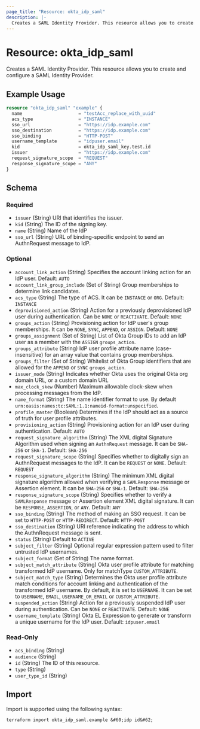 ```yaml
---
page_title: "Resource: okta_idp_saml"
description: |-
  Creates a SAML Identity Provider. This resource allows you to create and configure a SAML Identity Provider.
---
```


# Resource: okta_idp_saml

Creates a SAML Identity Provider. This resource allows you to create and configure a SAML Identity Provider.

## Example Usage

```terraform
resource "okta_idp_saml" "example" {
  name                     = "testAcc_replace_with_uuid"
  acs_type                 = "INSTANCE"
  sso_url                  = "https://idp.example.com"
  sso_destination          = "https://idp.example.com"
  sso_binding              = "HTTP-POST"
  username_template        = "idpuser.email"
  kid                      = okta_idp_saml_key.test.id
  issuer                   = "https://idp.example.com"
  request_signature_scope  = "REQUEST"
  response_signature_scope = "ANY"
}
```

<!-- schema generated by tfplugindocs -->
## Schema

### Required

- `issuer` (String) URI that identifies the issuer.
- `kid` (String) The ID of the signing key.
- `name` (String) Name of the IdP
- `sso_url` (String) URL of binding-specific endpoint to send an AuthnRequest message to IdP.

### Optional

- `account_link_action` (String) Specifies the account linking action for an IdP user. Default: `AUTO`
- `account_link_group_include` (Set of String) Group memberships to determine link candidates.
- `acs_type` (String) The type of ACS. It can be `INSTANCE` or `ORG`. Default: `INSTANCE`
- `deprovisioned_action` (String) Action for a previously deprovisioned IdP user during authentication. Can be `NONE` or `REACTIVATE`. Default: `NONE`
- `groups_action` (String) Provisioning action for IdP user's group memberships. It can be `NONE`, `SYNC`, `APPEND`, or `ASSIGN`. Default: `NONE`
- `groups_assignment` (Set of String) List of Okta Group IDs to add an IdP user as a member with the `ASSIGN` `groups_action`.
- `groups_attribute` (String) IdP user profile attribute name (case-insensitive) for an array value that contains group memberships.
- `groups_filter` (Set of String) Whitelist of Okta Group identifiers that are allowed for the `APPEND` or `SYNC` `groups_action`.
- `issuer_mode` (String) Indicates whether Okta uses the original Okta org domain URL, or a custom domain URL
- `max_clock_skew` (Number) Maximum allowable clock-skew when processing messages from the IdP.
- `name_format` (String) The name identifier format to use. By default `urn:oasis:names:tc:SAML:1.1:nameid-format:unspecified`.
- `profile_master` (Boolean) Determines if the IdP should act as a source of truth for user profile attributes.
- `provisioning_action` (String) Provisioning action for an IdP user during authentication. Default: `AUTO`
- `request_signature_algorithm` (String) The XML digital Signature Algorithm used when signing an `AuthnRequest` message. It can be `SHA-256` or `SHA-1`. Default: `SHA-256`
- `request_signature_scope` (String) Specifies whether to digitally sign an AuthnRequest messages to the IdP. It can be `REQUEST` or `NONE`. Default: `REQUEST`
- `response_signature_algorithm` (String) The minimum XML digital signature algorithm allowed when verifying a `SAMLResponse` message or Assertion element. It can be `SHA-256` or `SHA-1`. Default: `SHA-256`
- `response_signature_scope` (String) Specifies whether to verify a `SAMLResponse` message or Assertion element XML digital signature. It can be `RESPONSE`, `ASSERTION`, or `ANY`. Default: `ANY`
- `sso_binding` (String) The method of making an SSO request. It can be set to `HTTP-POST` or `HTTP-REDIRECT`. Default: `HTTP-POST`
- `sso_destination` (String) URI reference indicating the address to which the AuthnRequest message is sent.
- `status` (String) Default to `ACTIVE`
- `subject_filter` (String) Optional regular expression pattern used to filter untrusted IdP usernames.
- `subject_format` (Set of String) The name format.
- `subject_match_attribute` (String) Okta user profile attribute for matching transformed IdP username. Only for matchType `CUSTOM_ATTRIBUTE`.
- `subject_match_type` (String) Determines the Okta user profile attribute match conditions for account linking and authentication of the transformed IdP username. By default, it is set to `USERNAME`. It can be set to `USERNAME`, `EMAIL`, `USERNAME_OR_EMAIL` or `CUSTOM_ATTRIBUTE`.
- `suspended_action` (String) Action for a previously suspended IdP user during authentication. Can be `NONE` or `REACTIVATE`. Default: `NONE`
- `username_template` (String) Okta EL Expression to generate or transform a unique username for the IdP user. Default: `idpuser.email`

### Read-Only

- `acs_binding` (String)
- `audience` (String)
- `id` (String) The ID of this resource.
- `type` (String)
- `user_type_id` (String)

## Import

Import is supported using the following syntax:

```shell
terraform import okta_idp_saml.example &#60;idp id&#62;
```
